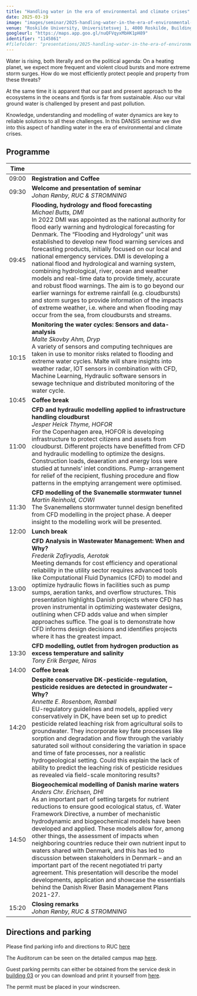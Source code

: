 ```yaml
---
title: "Handling water in the era of environmental and climate crises"
date: 2025-03-19
image: "images/seminar/2025-handling-water-in-the-era-of-environmental-and-climate-crises.jpg"
venue: "Roskilde University, Universitetsvej 1, 4000 Roskilde, Building 25, Room 25.2-035"
googleurl: "https://maps.app.goo.gl/nuQFVqyxMbHK1pH89"
identifier: "1145861"
#filefolder: "presentations/2025-handling-water-in-the-era-of-environmental-and-climate-crises"
---
```


Water is rising, both literally and on the political agenda: On a heating planet, we expect more frequent and violent cloud bursts and more extreme storm surges. How do we most efficiently protect people and property from these threats?

At the same time it is apparent that our past and present approach to the ecosystems in the oceans and fjords is far from sustainable. Also our vital ground water is challenged by present and past pollution.

Knowledge, understanding and modelling of water dynamics are key to reliable solutions to all these challenges. In this DANSIS seminar we dive into this aspect of handling water in the era of environmental and climate crises.

## Programme

| Time  |                        |
| ----- | ---------------------- |
| 09:00 | **Registration and Coffee** |
| 09:30 | **Welcome and presentation of seminar** <br> *Johan Rønby, RUC & STROMNING* |
| 09:45 | **Flooding, hydrology and flood forecasting** <br> *Michael Butts, DMI* <br> In 2022 DMI was appointed as the national authority for flood early warning and hydrological forecasting for Denmark. The “Flooding and Hydrology” unit was established to develop new flood warning services and forecasting products, initially focused on our local and national emergency services. DMI is developing a national flood and hydrological and warning system, combining hydrological, river, ocean and weather models and real-time data to provide timely, accurate and robust flood warnings. The aim is to go beyond our earlier warnings for extreme rainfall (e.g. cloudbursts) and storm surges to provide information of the impacts of extreme weather, i.e. where and when flooding may occur from the sea, from cloudbursts and streams. |
| 10:15 | **Monitoring the water cycles: Sensors and data-analysis** <br> *Malte Skovby Ahm, Dryp* <br> A variety of sensors and computing techniques are taken in use to monitor risks related to flooding and extreme water cycles. Malte will share insights into weather radar, IOT sensors in combination with CFD, Machine Learning, Hydraulic software sensors in sewage technique and distributed monitoring of the water cycle. |
| 10:45 | **Coffee break** |
| 11:00 | **CFD and hydraulic modelling applied to infrastructure handling cloudburst** <br> *Jesper Heick Thyme, HOFOR* <br> For the Copenhagen area, HOFOR is developing infrastructure to protect citizens and assets from cloudburst. Different projects have benefitted from CFD and hydraulic modelling to optimize the designs. Construction loads, deaeration and energy loss were studied at tunnels’ inlet conditions. Pump-arrangement for relief of the recipient, flushing procedure and flow patterns in the emptying arrangement were optimised. |
| 11:30 | **CFD modelling of the Svanemølle stormwater tunnel** <br> *Martin Reinhold, COWI* <br> The Svanemøllens stormwater tunnel design benefited from CFD modelling in the project phase. A deeper insight to the modelling work will be presented. |
| 12:00 | **Lunch break** |
| 13:00 | **CFD Analysis in Wastewater Management: When and Why?** <br> *Frederik Zafiryadis, Aerotak* <br> Meeting demands for cost efficiency and operational reliability in the utility sector requires advanced tools like Computational Fluid Dynamics (CFD) to model and optimize hydraulic flows in facilities such as pump sumps, aeration tanks, and overflow structures. This presentation highlights Danish projects where CFD has proven instrumental in optimizing wastewater designs, outlining when CFD adds value and when simpler approaches suffice. The goal is to demonstrate how CFD informs design decisions and identifies projects where it has the greatest impact. |
| 13:30 | **CFD modelling, outlet from hydrogen production as excess temperature and salinity** <br> *Tony Erik Bergøe, Niras* |
| 14:00 | **Coffee break** |
| 14:20 | **Despite conservative DK-pesticide-regulation, pesticide residues are detected in groundwater – Why?** <br> *Annette E. Rosenbom, Rambøll* <br> EU-regulatory guidelines and models, applied very conservatively in DK, have been set up to predict pesticide related leaching risk from agricultural soils to groundwater. They incorporate key fate processes like sorption and degradation and flow through the variably saturated soil without considering the variation in space and time of fate processes, nor a realistic hydrogeological setting. Could this explain the lack of ability to predict the leaching risk of pesticide residues as revealed via field-scale monitoring results? |
| 14:50 | **Biogeochemical modelling of Danish marine waters** <br> *Anders Chr. Erichsen, DHI* <br> As an important part of setting targets for nutrient reductions to ensure good ecological status, cf. Water Framework Directive, a number of mechanistic hydrodynamic and biogeochemical models have been developed and applied. These models allow for, among other things, the assessment of impacts when neighboring countries reduce their own nutrient input to waters shared with Denmark, and this has led to discussion between stakeholders in Denmark – and an important part of the recent negotiated tri party agreement. This presentation will describe the model developments, application and showcase the essentials behind the Danish River Basin Management Plans 2021-27. |
| 15:20 | **Closing remarks** <br> *Johan Rønby, RUC & STROMNING* |

## Directions and parking

Please find parking info and directions to RUC [here](https://ruc.dk/en/directions-roskilde-university)

The Auditorum can be seen on the detailed campus map [here](https://use.mazemap.com/#v=1&config=ruc&campusid=209&zlevel=1&center=12.133228,55.650753&zoom=15.7&sharepoitype=poi&sharepoi=536124).

Guest parking permits can either be obtained from the service desk in [building 03](https://use.mazemap.com/#v=1&config=ruc&campusid=209&zlevel=1&center=12.140754,55.653428&zoom=16.7&sharepoitype=poi&sharepoi=706962) or you can download and print it yourself from [here](https://github.com/jakobhaervig/dansis/raw/refs/heads/main/images/seminar/2025-handling-water-in-the-era-of-environmental-and-climate-crises-parking.pdf?download=).

The permit must be placed in your windscreen.
